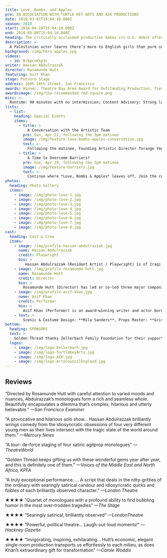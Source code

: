 ```yaml
---
title: Love, Bombs, and Apples
pre: IN ASSOCIATION WITH TURTLE KEY ARTS AND AIK PRODUCTIONS
date: 2018-03-01T15:04:10.000Z
season: 2018
start: 2018-04-19T15:04:10.000Z
end: 2018-05-06T15:04:10.000Z
heading: The critically-acclaimed production makes its U.S. debut after two sold-out runs in London
description: >-
  A Palestinian actor learns there’s more to English girls than pure sex appeal. A Pakistani-born terror suspect figures out what’s wrong with his first novel. A British youth suspects all is not what it seems with his object of desire. A New Yorker asks his girlfriend for a sexual favor at the worst possible time. *Love, Bombs & Apples* is the comic tale of four men, each from different parts of the globe, all experiencing a moment of revelation.
background: /img/hero-apples.jpg
videos:
  - id: BrbpcnKkp3c
writer: Hassan Abdulrazzak
director: Rosamunde Hutt
featuring: Asif Khan
stage: Potrero Stage
address: 1695 18th Street, San Francisco
awards: Winner, Theatre Bay Area Award for Outstanding Production, Tier 2
awardsimage: /img/tba-recommended-red-square.png
misc: >-
  Runtime: 90 minutes with no intermission; Content Advisory: Strong language and sexual situations
lists:
  - list:
    heading: Special Events
    items:
      - title: >
          A Conversation with the Artistic Team
        pre: Sun, Apr 22, following the 3pm matinee
        image: /img/feature-love-bombs-apples-conversation.jpg
        text: >-
          Following the matinee, Founding Artistic Director Torange Yeghiazarian will lead a conversation with playwright Hassan Abdulrazzak, director Rosamunde Hutt, and actor Asif Khan about their ongoing collaboration on *Love, Bombs & Apples*. Free with a ticket to the show.
      - title: >
          A Time to Overcome Barriers?
        pre: Sun, Apr 29, following the 3pm matinee
        image: /img/feature-barriers.jpg
        text: >-
          Continue where *Love, Bombs & Apples* leaves off. Join the conversation with two Palestinian-American and two Jewish-American activists whose personal experiences shed light on the challenges of developing meaningful relationships when figurative and literal walls separate people. Free with a ticket to the show. <br /><br />Participants: Basil Ayish, Rita Karuna Cahn, Glen Hauer, Zeiad Abbas Shamrouch. Facilitated by Torange Yeghiazarian.
photos:
  heading: Photo Gallery
  items:
    - image: /img/photo-love-1.jpg
    - image: /img/photo-love-2.jpg
    - image: /img/photo-love-3.jpg
    - image: /img/photo-love-4.jpg
    - image: /img/photo-love-5.jpg
    - image: /img/photo-love-6.jpg
    - image: /img/photo-love-7.jpg
    - image: /img/photo-love-8.jpg
cast:
  heading: Cast & Crew
  items:
    - image: /img/profile-hassan-abdulrazzak.jpg
      name: Hassan Abdulrazzak
      credit: Playwright
      bio: >
         Hassan Abdulrazzak (Resident Artist / Playwright) is of Iraqi origin, born in Prague and living in London. His plays include *Baghdad Wedding* (Soho Theatre, 2007; Belvoir St Theatre, 2009; Akvarious Productions, 2010), *The Prophet* (Gate Theatre, 2012), *Love, Bombs, and Apples* (Arcola Theatre, 2016; and UK tour), and *And Here I Am* (Arcola Theatre, 2017; and UK tour). His short plays include *Lost Kingdom*, which was selected out of 75 scripts to be part of San Francisco’s ReOrient 2015 Festival at Golden Thread, and *Trump in Palestine*, part of a multi-author show called Top Trumps performed at Theatre 503 (January, 2017).  He has contributed to several anthologies including *Iraq+100: Stories From a Century After the Invasion* (Conemma Press, 2016) anrd *Don’t Panic I’m Islamic* (Saqi books, 2017). He is the recipient of George Devine, Meyer-Whitworth and Pearson theatre awards, as well as the Arab British Centre Award for Culture. <a href="http://abdulrazzak.weebly.com">abdulrazzak.weebly.com</a>
    - image: /img/profile-rosamunde-hutt.jpg
      name: Rosamunde Hutt
      credit: Director
      bio: >
        Rosamunde Hutt (Director) has led or co-led three major companies: Hijinx Theatre (1990-1993), Theatre Centre (Director, 1993-2007), and Unicorn (Associate Artistic Director, 2007-2011). In addition to the multi–award nominated *Love, Bombs and Apples* by Hassan Abdulrazzak (Arcola Theatre, U.K. tour, Edinburgh Festival, Golden Thread Productions), recent directing credits include *This Evil Thing* by Michael Mears (Edinburgh Festival, 2016; U.K. tour, 2017; U.S. tour, 2018), *New Nigerians* by Oladipo Agboluaje (Arcola Theatre, 2017), and John Whiting Award–winner *Jumping on My Shadow* by Peter Rumney (Dragon Breath Theatre/Lakeside Arts Centre, 2017). Since 2012, Rosamunde has worked as a director and producer in India, Romania, Japan, and Bangladesh. She regularly directs and teaches at RADA, Drama Studio, and East 15, where she most recently helmed *Neaptide* by Sarah Daniels. She has directed three showcases for Goldsmiths MA Writers at Soho Theatre, and regularly helps develop new plays for Kali Theatre. She is often invited to speak about her work commissioning new writing for young audiences, including at the Youth Theatre Festival, the Onassis Cultural Centre in Athens, and the Brian Roberts Inaugural Memorial Lecture at Goldsmiths. She has recently taken up the role of Artistic Director of new writing company Pursued by a Bear, now based at Trestle Arts Centre. <a href="http://rosamundehutt.wordpress.com">rosamundehutt.wordpress.com</a>
    - image: /img/profile-asif-khan.jpg
      name: Asif Khan
      credit: Performer
      bio: >
        Asif Khan (Performer) is an award–winning writer and actor born and raised in Bradford, U.K. He trained at RADA. Theatre credits include *A Passage To India* (Royal & Derngate/Park Theatre), *The Hypocrite* (Royal Shakespeare Company/HullTruck), *Paradise of the Assassins* (Tara Arts), *Love, Bombs & Apples* (Arcola Theatre and U.K. tour), *Handbagged* (2015 tour, Tricycle Theatre/Eleanor Lloyd Productions), *Multitudes* (Tricycle Theatre), *Queen of the Nile* (HullTruck), *Kabaddi Kabaddi Kabaddi* (Arcola Theatre), *The Snow Queen* (Unicorn Theatre/ Trestle), *Snookered* (Tamasha/Bush Theatre), *Mixed Up North* (Out of Joint), *Twelfth Night* (National Theatre). Screen work includes *Diana & I* (BBC2), *Love Type D* (feature film to be released soon); *Spooks* (Series 10); *The Dumping Ground*, *Doctors*, *Casualty* (BBC); *Terry Pratchett’s Going Postal* (Sky1); *Man Down*, *Bradford Riots*, and *Plot to Bring Down Britain’s Planes* (Channel 4). His debut play *Combustion* toured the U.K. in 2017, and was nominated for OffWestEnd’s Best New Play award and Best Writer in the Stage Debut awards. In 2018, Asif won the Channel 4 Playwright’s Scheme award with RIFCO and Watford Palace, where he is currently under commission. He developed his first sitcom, *Dirty Shiny Bradford*, while part of the BBC Comedy Room and he was named on the BBC New Talent Hotlist in 2017. He is also under commission to the National Youth Theatre and is developing his first screenplay. <a href="http://theasifkhan.com">theasifkhan.com</a>
    - text: >
        Scenic & Costume Design: **Mila Sanders**, Props Master: **Grisel Torres**, Box Office Assistant: **Niku Sharei**, Lighting Design: **Charlie Lucas**, Lighting Remounted by **Cassie Barnes**, Stage Manager: **Grisel Torres**, Sound Design: **James Hesford**, Sound Remounted by **James Ard**
bottom: 
  heading: SPONSORS
  text: >
    Golden Thread thanks Zellerbach Family Foundation for their support of this premiere. Turtle Key Arts would like to acknowledge the support of AIK Productions, Arts Council England, The Iraqi Cultural Centre, The Richard Carne Trust, Shubbak Festival, and Arcola Theatre, as well as the following for supporting us to bring the production to San Francisco: Edward Kemp at Rada, Juliet Horsley at the National Theatre, Fin Kennedy at Tamasha Theatre, Derek Goldman at Georgetown University, Dane Millard at Roxane Vacca Management, and Emanuel de Lange at UK Equity. Charlotte Cunningham, Holly Cameron-Jennings and Imogen Collacott from Turtle Key Arts. <br /><br />Opening night celebration food is donated by Jannah Restaurant. <br/><br />Golden Thread is a resident company of Potrero Stage, operated by PlayGround. This production is made possible in part through the Potrero Stage Presenting Program.
  logos:
    - image: /img/logo-Zellerbach.jpg
    - image: /img/logo-TurtleKeyArts.jpg
    - image: /img/logo-AIK.jpg
    - image: /img/logo-ArtsCouncilEngland.jpg
---
```


## Reviews

“Directed by Rosamunde Hutt with careful attention to varied moods and nuances, Abdulrazzak’s monologues form a rich and seamless whole. Beautifully encapsulates a dilemma that’s complex, hilarious and utterly believable.” *—San Francisco Examiner*

“A provocative and hilarious solo show… Hassan Abdulrazzak brilliantly wrings comedy from the idiosyncratic obsessions of four very different young men as their lives intersect with the tragic state of the world around them.” *—Mercury News*

“A tour- de-force staging of four satiric agitprop monologues” *—TheatreWorld*

“Golden Thread keeps gifting us with these wonderful gems year after year, and this is definitely one of them.” *—Voices of the Middle East and North Africa, KPFA*

“A truly exceptional performance. … A script that deals in the nitty-gritties of the ordinary with searingly satirical candour and idiosyncratic quirks and foibles of each brilliantly observed character.” *—London Theatre*

★★★★ “Quartet of monologues with a profound ability to find bubbling humor in the most over-trodden tragedies” *—The Stage*

★★★★ “Searingly satirical, brilliantly observed” *—LondonTheatre*

★★★★ “Powerful, political theatre… Laugh-out-loud moments!” *—Hackney Gazette*

★★★★ “Invigorating, inspiring, exhilarating… Hutt’s economic, elegant single-room production transports us effortlessly to each milieu, as does Khan’s extraordinary gift for transformation” *—Carole Woddis*
